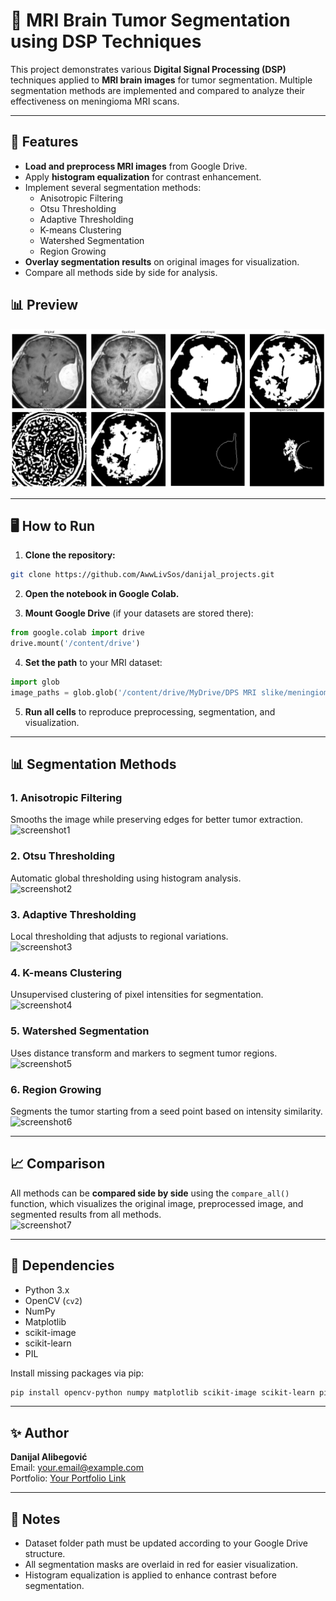 # 🧠 MRI Brain Tumor Segmentation using DSP Techniques

This project demonstrates various **Digital Signal Processing (DSP)** techniques applied to **MRI brain images** for tumor segmentation. Multiple segmentation methods are implemented and compared to analyze their effectiveness on meningioma MRI scans.

---

## 🚀 Features

- **Load and preprocess MRI images** from Google Drive.
- Apply **histogram equalization** for contrast enhancement.
- Implement several segmentation methods:
  - Anisotropic Filtering
  - Otsu Thresholding
  - Adaptive Thresholding
  - K-means Clustering
  - Watershed Segmentation
  - Region Growing
- **Overlay segmentation results** on original images for visualization.
- Compare all methods side by side for analysis.

## 📊 Preview
![Home page preview](images/screenshot.png)  

---

## 🖥️ How to Run

1. **Clone the repository:**
```bash
git clone https://github.com/AwwLivSos/danijal_projects.git
```

2. **Open the notebook in Google Colab.**

3. **Mount Google Drive** (if your datasets are stored there):
```python
from google.colab import drive
drive.mount('/content/drive')
```

4. **Set the path** to your MRI dataset:
```python
import glob
image_paths = glob.glob('/content/drive/MyDrive/DPS MRI slike/meningioma/*.jpg')
```

5. **Run all cells** to reproduce preprocessing, segmentation, and visualization.

---

## 📊 Segmentation Methods

### 1. Anisotropic Filtering
Smooths the image while preserving edges for better tumor extraction.  
![screenshot1](screenshot1.png)

### 2. Otsu Thresholding
Automatic global thresholding using histogram analysis.  
![screenshot2](screenshot2.png)

### 3. Adaptive Thresholding
Local thresholding that adjusts to regional variations.  
![screenshot3](screenshot3.png)

### 4. K-means Clustering
Unsupervised clustering of pixel intensities for segmentation.  
![screenshot4](screenshot4.png)

### 5. Watershed Segmentation
Uses distance transform and markers to segment tumor regions.  
![screenshot5](screenshot5.png)

### 6. Region Growing
Segments the tumor starting from a seed point based on intensity similarity.  
![screenshot6](screenshot6.png)

---

## 📈 Comparison

All methods can be **compared side by side** using the `compare_all()` function, which visualizes the original image, preprocessed image, and segmented results from all methods.  
![screenshot7](screenshot7.png)

---

## 🔧 Dependencies

- Python 3.x
- OpenCV (`cv2`)
- NumPy
- Matplotlib
- scikit-image
- scikit-learn
- PIL

Install missing packages via pip:
```bash
pip install opencv-python numpy matplotlib scikit-image scikit-learn pillow
```

---

## ✨ Author

**Danijal Alibegović**  
Email: your.email@example.com  
Portfolio: [Your Portfolio Link](https://yourportfolio.com)

---

## 📌 Notes

- Dataset folder path must be updated according to your Google Drive structure.
- All segmentation masks are overlaid in red for easier visualization.
- Histogram equalization is applied to enhance contrast before segmentation.

